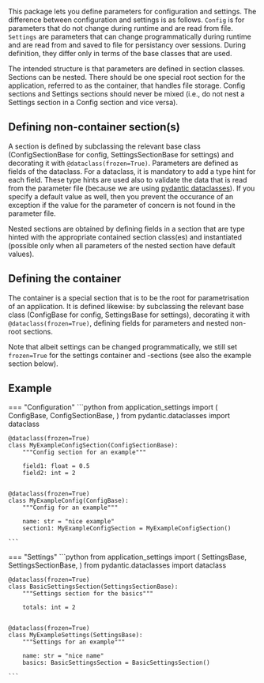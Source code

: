 This package lets you define parameters for configuration and settings. The difference
between configuration and settings is as follows. `Config` is for parameters that do not
change during runtime and are read from file. `Settings` are parameters that can change
programmatically during runtime and are read from and saved to file for persistancy over
sessions. During definition, they differ only in terms of the base classes that are used. 

The intended structure is that parameters are defined in section classes. Sections can be
nested. There should be one special root section for the application, referred to as the
container, that handles file storage. Config sections and Settings sections should never
be mixed (i.e., do not nest a Settings section in a Config section and vice versa).

## Defining non-container section(s)

A section is defined by subclassing the relevant base class (ConfigSectionBase for
config, SettingsSectionBase for settings) and decorating it with
`@dataclass(frozen=True)`. Parameters are defined as fields of the dataclass. For a 
dataclass, it is mandatory to add a type hint for each field. These type hints are used
also to validate the data that is read from the parameter file (because we are
using [pydantic dataclasses](https://docs.pydantic.dev/usage/dataclasses/)). If you
specify a default value as well, then you prevent the occurance of an exception if the
value for the parameter of concern is not found in the parameter file.

Nested sections are obtained by defining fields in a section that are type hinted with 
the appropriate contained section class(es) and instantiated (possible only when all
parameters of the nested section have default values).

## Defining the container

The container is a special section that is to be the root for parametrisation of an
application. It is defined likewise: by subclassing the relevant base class (ConfigBase
for config, SettingsBase for settings), decorating it with `@dataclass(frozen=True)`,
defining fields for parameters and nested non-root sections.

Note that albeit settings can be changed programmatically, we still set `frozen=True` for
the settings container and -sections (see also the example section below).

## Example

=== "Configuration"
    ```python
    from application_settings import (
        ConfigBase,
        ConfigSectionBase,
    )
    from pydantic.dataclasses import dataclass


    @dataclass(frozen=True)
    class MyExampleConfigSection(ConfigSectionBase):
        """Config section for an example"""

        field1: float = 0.5
        field2: int = 2


    @dataclass(frozen=True)
    class MyExampleConfig(ConfigBase):
        """Config for an example"""

        name: str = "nice example"
        section1: MyExampleConfigSection = MyExampleConfigSection()

    ```

=== "Settings"
    ```python
    from application_settings import (
        SettingsBase,
        SettingsSectionBase,
    )
    from pydantic.dataclasses import dataclass


    @dataclass(frozen=True)
    class BasicSettingsSection(SettingsSectionBase):
        """Settings section for the basics"""

        totals: int = 2


    @dataclass(frozen=True)
    class MyExampleSettings(SettingsBase):
        """Settings for an example"""

        name: str = "nice name"
        basics: BasicSettingsSection = BasicSettingsSection()

    ```
